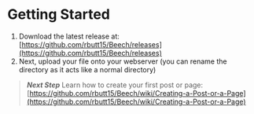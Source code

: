 # Getting Started

1. Download the latest release at: [https://github.com/rbutt15/Beech/releases](https://github.com/rbutt15/Beech/releases)
2. Next, upload your file onto your webserver (you can rename the directory as it acts like a normal directory)

> **_Next Step_**  Learn how to create your first post or page: [https://github.com/rbutt15/Beech/wiki/Creating-a-Post-or-a-Page](https://github.com/rbutt15/Beech/wiki/Creating-a-Post-or-a-Page)
